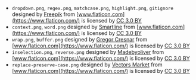 
- `dropdown.png`, `regex.png`, `matchcase.png`, `highlight.png`, `gitignore` designed by [Freepik](http://www.freepik.com/)
 from [www.flaticon.com](https://www.flaticon.com/) is licensed by [CC 3.0 BY](http://creativecommons.org/licenses/by/3.0/)
- `context.png`, `word.png` designed by [Smartline](https://www.flaticon.com/authors/smartline)
 from [www.flaticon.com](https://www.flaticon.com/) is licensed by [CC 3.0 BY](http://creativecommons.org/licenses/by/3.0/)
- `wrap.png`, `buffer.png` designed by [Gregor Cresnar](https://www.flaticon.com/authors/gregor-cresnar)
 from [www.flaticon.com](https://www.flaticon.com/) is licensed by [CC 3.0 BY](http://creativecommons.org/licenses/by/3.0/)
- `inselection.png`, `reverse.png` designed by [Madebyoliver](https://www.flaticon.com/authors/madebyoliver)
 from [www.flaticon.com](https://www.flaticon.com/) is licensed by [CC 3.0 BY](http://creativecommons.org/licenses/by/3.0/)
- `replace-preserve-case.png` designed by [Vectors Market](https://www.flaticon.com/authors/vectors-market)
 from [www.flaticon.com](https://www.flaticon.com/) is licensed by [CC 3.0 BY](http://creativecommons.org/licenses/by/3.0/)
